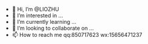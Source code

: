 - 👋 Hi, I’m @LIOZHU
- 👀 I’m interested in ...
- 🌱 I’m currently learning ...
- 💞️ I’m looking to collaborate on ...
- 📫 How to reach me qq:850717623 wx:15656471237

<!---
LIOZHU/LIOZHU is a ✨ special ✨ repository because its `README.md` (this file) appears on your GitHub profile.
You can click the Preview link to take a look at your changes.
--->
